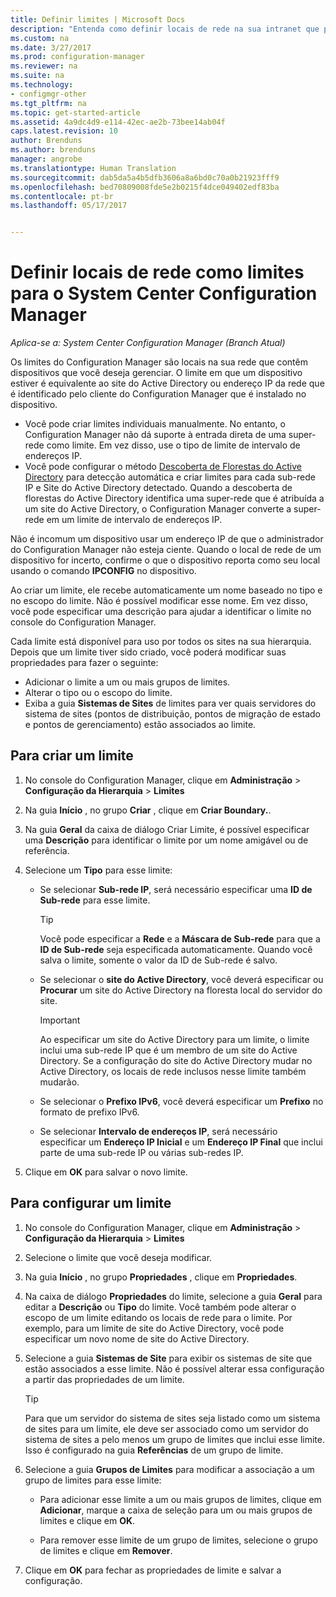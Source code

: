 ```yaml
---
title: Definir limites | Microsoft Docs
description: "Entenda como definir locais de rede na sua intranet que podem conter dispositivos que você deseja gerenciar."
ms.custom: na
ms.date: 3/27/2017
ms.prod: configuration-manager
ms.reviewer: na
ms.suite: na
ms.technology:
- configmgr-other
ms.tgt_pltfrm: na
ms.topic: get-started-article
ms.assetid: 4a9dc4d9-e114-42ec-ae2b-73bee14ab04f
caps.latest.revision: 10
author: Brenduns
ms.author: brenduns
manager: angrobe
ms.translationtype: Human Translation
ms.sourcegitcommit: dab5da5a4b5dfb3606a8a6bd0c70a0b21923fff9
ms.openlocfilehash: bed70809008fde5e2b0215f4dce049402edf83ba
ms.contentlocale: pt-br
ms.lasthandoff: 05/17/2017


---
```

# <a name="define-network-locations-as-boundaries-for-system-center-configuration-manager"></a>Definir locais de rede como limites para o System Center Configuration Manager

*Aplica-se a: System Center Configuration Manager (Branch Atual)*

Os limites do Configuration Manager são locais na sua rede que contêm dispositivos que você deseja gerenciar. O limite em que um dispositivo estiver é equivalente ao site do Active Directory ou endereço IP da rede que é identificado pelo cliente do Configuration Manager que é instalado no dispositivo.
 - Você pode criar limites individuais manualmente. No entanto, o Configuration Manager não dá suporte à entrada direta de uma super-rede como limite. Em vez disso, use o tipo de limite de intervalo de endereços IP.
 - Você pode configurar o método [Descoberta de Florestas do Active Directory](../../../../core/servers/deploy/configure/about-discovery-methods.md#bkmk_aboutForest) para detecção automática e criar limites para cada sub-rede IP e Site do Active Directory detectado. Quando a descoberta de florestas do Active Directory identifica uma super-rede que é atribuída a um site do Active Directory, o Configuration Manager converte a super-rede em um limite de intervalo de endereços IP.  

Não é incomum um dispositivo usar um endereço IP de que o administrador do Configuration Manager não esteja ciente. Quando o local de rede de um dispositivo for incerto, confirme o que o dispositivo reporta como seu local usando o comando **IPCONFIG** no dispositivo.  

Ao criar um limite, ele recebe automaticamente um nome baseado no tipo e no escopo do limite. Não é possível modificar esse nome. Em vez disso, você pode especificar uma descrição para ajudar a identificar o limite no console do Configuration Manager.  

Cada limite está disponível para uso por todos os sites na sua hierarquia. Depois que um limite tiver sido criado, você poderá modificar suas propriedades para fazer o seguinte:  
-   Adicionar o limite a um ou mais grupos de limites.  
-   Alterar o tipo ou o escopo do limite.  
-   Exiba a guia **Sistemas de Sites** de limites para ver quais servidores do sistema de sites (pontos de distribuição, pontos de migração de estado e pontos de gerenciamento) estão associados ao limite.  

## <a name="to-create-a-boundary"></a>Para criar um limite  

1.  No console do Configuration Manager, clique em **Administração** > **Configuração da Hierarquia** > **Limites**  

2.  Na guia **Início** , no grupo **Criar** , clique em **Criar Boundary.**.  

3.  Na guia **Geral** da caixa de diálogo Criar Limite, é possível especificar uma **Descrição** para identificar o limite por um nome amigável ou de referência.  

4.  Selecione um **Tipo** para esse limite:  

    -   Se selecionar **Sub-rede IP**, será necessário especificar uma **ID de Sub-rede** para esse limite.  
        > [!TIP]  
        >  Você pode especificar a **Rede** e a **Máscara de Sub-rede** para que a **ID de Sub-rede** seja especificada automaticamente. Quando você salva o limite, somente o valor da ID de Sub-rede é salvo.  

    -   Se selecionar o **site do Active Directory**, você deverá especificar ou **Procurar** um site do Active Directory na floresta local do servidor do site.  

        > [!IMPORTANT]  
        >  Ao especificar um site do Active Directory para um limite, o limite inclui uma sub-rede IP que é um membro de um site do Active Directory. Se a configuração do site do Active Directory mudar no Active Directory, os locais de rede inclusos nesse limite também mudarão.  

    -   Se selecionar o **Prefixo IPv6**, você deverá especificar um **Prefixo** no formato de prefixo IPv6.  

    -   Se selecionar **Intervalo de endereços IP**, será necessário especificar um **Endereço IP Inicial** e um **Endereço IP Final** que inclui parte de uma sub-rede IP ou várias sub-redes IP.    

5.  Clique em **OK** para salvar o novo limite.  

## <a name="to-configure-a-boundary"></a>Para configurar um limite  

1.  No console do Configuration Manager, clique em **Administração** > **Configuração da Hierarquia** > **Limites**  

2.  Selecione o limite que você deseja modificar.  

3.  Na guia **Início** , no grupo **Propriedades** , clique em **Propriedades**.  

4.  Na caixa de diálogo **Propriedades** do limite, selecione a guia **Geral** para editar a **Descrição** ou **Tipo** do limite. Você também pode alterar o escopo de um limite editando os locais de rede para o limite. Por exemplo, para um limite de site do Active Directory, você pode especificar um novo nome de site do Active Directory.  

5.  Selecione a guia **Sistemas de Site** para exibir os sistemas de site que estão associados a esse limite. Não é possível alterar essa configuração a partir das propriedades de um limite.  

    > [!TIP]  
    >  Para que um servidor do sistema de sites seja listado como um sistema de sites para um limite, ele deve ser associado como um servidor do sistema de sites a pelo menos um grupo de limites que inclui esse limite. Isso é configurado na guia **Referências** de um grupo de limite.  

6.  Selecione a guia **Grupos de Limites** para modificar a associação a um grupo de limites para esse limite:  

    -   Para adicionar esse limite a um ou mais grupos de limites, clique em **Adicionar**, marque a caixa de seleção para um ou mais grupos de limites e clique em **OK**.  

    -   Para remover esse limite de um grupo de limites, selecione o grupo de limites e clique em **Remover**.  

7.  Clique em **OK** para fechar as propriedades de limite e salvar a configuração.  

